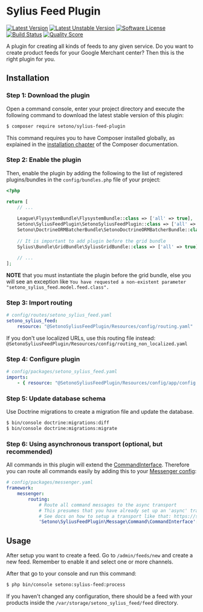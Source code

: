 # Sylius Feed Plugin

[![Latest Version][ico-version]][link-packagist]
[![Latest Unstable Version][ico-unstable-version]][link-packagist]
[![Software License][ico-license]](LICENSE)
[![Build Status][ico-travis]][link-travis]
[![Quality Score][ico-code-quality]][link-code-quality]

A plugin for creating all kinds of feeds to any given service. Do you want to create product feeds for
your Google Merchant center? Then this is the right plugin for you.

## Installation

### Step 1: Download the plugin

Open a command console, enter your project directory and execute the following command to download the latest stable version of this plugin:

```bash
$ composer require setono/sylius-feed-plugin
```

This command requires you to have Composer installed globally, as explained in the [installation chapter](https://getcomposer.org/doc/00-intro.md) of the Composer documentation.

### Step 2: Enable the plugin

Then, enable the plugin by adding the following to the list of registered plugins/bundles
in the `config/bundles.php` file of your project:

```php
<?php

return [
    // ...
    
    League\FlysystemBundle\FlysystemBundle::class => ['all' => true],
    Setono\SyliusFeedPlugin\SetonoSyliusFeedPlugin::class => ['all' => true],
    Setono\DoctrineORMBatcherBundle\SetonoDoctrineORMBatcherBundle::class => ['all' => true],
    
    // It is important to add plugin before the grid bundle
    Sylius\Bundle\GridBundle\SyliusGridBundle::class => ['all' => true],
        
    // ...
];
```

**NOTE** that you must instantiate the plugin before the grid bundle, else you will see an exception like
`You have requested a non-existent parameter "setono_sylius_feed.model.feed.class".`

### Step 3: Import routing

```yaml
# config/routes/setono_sylius_feed.yaml
setono_sylius_feed:
    resource: "@SetonoSyliusFeedPlugin/Resources/config/routing.yaml"
```

If you don't use localized URLs, use this routing file instead: `@SetonoSyliusFeedPlugin/Resources/config/routing_non_localized.yaml`

### Step 4: Configure plugin

```yaml
# config/packages/setono_sylius_feed.yaml
imports:
    - { resource: "@SetonoSyliusFeedPlugin/Resources/config/app/config.yaml" }
```

### Step 5: Update database schema

Use Doctrine migrations to create a migration file and update the database.

```bash
$ bin/console doctrine:migrations:diff
$ bin/console doctrine:migrations:migrate
```

### Step 6: Using asynchronous transport (optional, but recommended)

All commands in this plugin will extend the [CommandInterface](src/Message/Command/CommandInterface.php).
Therefore you can route all commands easily by adding this to your [Messenger config](https://symfony.com/doc/current/messenger.html#routing-messages-to-a-transport):

```yaml
# config/packages/messenger.yaml
framework:
    messenger:
        routing:
            # Route all command messages to the async transport
            # This presumes that you have already set up an 'async' transport
            # See docs on how to setup a transport like that: https://symfony.com/doc/current/messenger.html#transports-async-queued-messages
            'Setono\SyliusFeedPlugin\Message\Command\CommandInterface': async
```

## Usage
After setup you want to create a feed. Go to `/admin/feeds/new` and create a new feed. Remember to enable it and select
one or more channels.

After that go to your console and run this command:

```bash
$ php bin/console setono:sylius-feed:process
```

If you haven't changed any configuration, there should be a feed with your products inside the `/var/storage/setono_sylius_feed/feed` directory.


[ico-version]: https://poser.pugx.org/setono/sylius-feed-plugin/v/stable
[ico-unstable-version]: https://poser.pugx.org/setono/sylius-feed-plugin/v/unstable
[ico-license]: https://poser.pugx.org/setono/sylius-feed-plugin/license
[ico-travis]: https://travis-ci.org/Setono/SyliusFeedPlugin.svg?branch=master
[ico-code-quality]: https://img.shields.io/scrutinizer/g/Setono/SyliusFeedPlugin.svg?style=flat-square

[link-packagist]: https://packagist.org/packages/setono/sylius-feed-plugin
[link-travis]: https://travis-ci.org/Setono/SyliusFeedPlugin
[link-code-quality]: https://scrutinizer-ci.com/g/Setono/SyliusFeedPlugin
